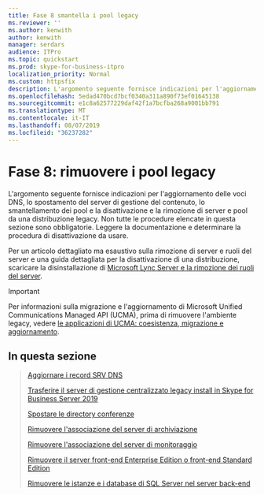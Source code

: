 ```yaml
---
title: Fase 8 smantella i pool legacy
ms.reviewer: ''
ms.author: kenwith
author: kenwith
manager: serdars
audience: ITPro
ms.topic: quickstart
ms.prod: skype-for-business-itpro
localization_priority: Normal
ms.custom: httpsfix
description: L'argomento seguente fornisce indicazioni per l'aggiornamento delle voci DNS, lo spostamento del server di gestione del contenuto, lo smantellamento dei pool e la disattivazione e la rimozione di server e pool da una distribuzione legacy. Non tutte le procedure elencate in questa sezione sono obbligatorie. Leggere la documentazione e determinare la procedura di disattivazione da usare.
ms.openlocfilehash: 5edad470bcd7bcf0340a311a890f73ef01645138
ms.sourcegitcommit: e1c8a62577229daf42f1a7bcfba268a9001bb791
ms.translationtype: MT
ms.contentlocale: it-IT
ms.lasthandoff: 08/07/2019
ms.locfileid: "36237282"
---
```

# <a name="phase-8-decommission-legacy-pools"></a>Fase 8: rimuovere i pool legacy

L'argomento seguente fornisce indicazioni per l'aggiornamento delle voci DNS, lo spostamento del server di gestione del contenuto, lo smantellamento dei pool e la disattivazione e la rimozione di server e pool da una distribuzione legacy. Non tutte le procedure elencate in questa sezione sono obbligatorie. Leggere la documentazione e determinare la procedura di disattivazione da usare. 
  
Per un articolo dettagliato ma esaustivo sulla rimozione di server e ruoli del server e una guida dettagliata per la disattivazione di una distribuzione, scaricare la disinstallazione di [Microsoft Lync Server e la rimozione dei ruoli del server](https://go.microsoft.com/fwlink/p/?linkId=246227). 
  
> [!IMPORTANT]
> Per informazioni sulla migrazione e l'aggiornamento di Microsoft Unified Communications Managed API (UCMA), prima di rimuovere l'ambiente legacy, vedere [le applicazioni di UCMA: coesistenza, migrazione e aggiornamento](https://go.microsoft.com/fwlink/p/?LinkId=269555).
  
## <a name="in-this-section"></a>In questa sezione

> [Aggiornare i record SRV DNS](update-dns-srv-records.md)
> 
> [Trasferire il server di gestione centralizzato legacy install in Skype for Business Server 2019](move-the-central-management-server.md)
> 
> [Spostare le directory conferenze](move-conference-directories.md)
> 
> [Rimuovere l'associazione del server di archiviazione](remove-the-archiving-server-association.md)
> 
> [Rimuovere l'associazione del server di monitoraggio](remove-the-monitoring-server-association.md)
> 
> [Rimuovere il server front-end Enterprise Edition o front-end Standard Edition](remove-the-front-end-server.md)
> 
> [Rimuovere le istanze e i database di SQL Server nel server back-end](remove-sql-server-instances-and-databases-on-the-back-end-server.md)
    

